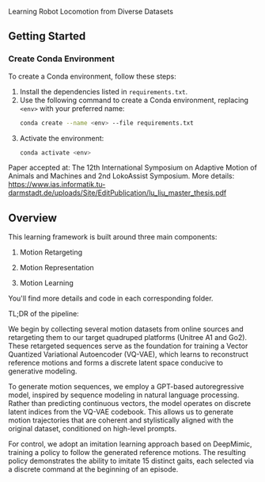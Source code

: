 Learning Robot Locomotion from Diverse Datasets
## Getting Started
### Create Conda Environment
To create a Conda environment, follow these steps:
1. Install the dependencies listed in `requirements.txt`.
2. Use the following command to create a Conda environment, replacing `<env>` with your preferred name:
    ```bash
    conda create --name <env> --file requirements.txt
    ```
3. Activate the environment:
    ```bash
    conda activate <env>
    ```
Paper accepted at: The 12th International Symposium on Adaptive Motion of Animals and Machines and 2nd LokoAssist Symposium.
More details: https://www.ias.informatik.tu-darmstadt.de/uploads/Site/EditPublication/lu_liu_master_thesis.pdf

## Overview

This learning framework is built around three main components:

1. Motion Retargeting

2. Motion Representation

3. Motion Learning

You'll find more details and code in each corresponding folder.

TL;DR of the pipeline:

We begin by collecting several motion datasets from online sources and retargeting them to our target quadruped platforms (Unitree A1 and Go2). These retargeted sequences serve as the foundation for training a Vector Quantized Variational Autoencoder (VQ-VAE), which learns to reconstruct reference motions and forms a discrete latent space conducive to generative modeling.

To generate motion sequences, we employ a GPT-based autoregressive model, inspired by sequence modeling in natural language processing. Rather than predicting continuous vectors, the model operates on discrete latent indices from the VQ-VAE codebook. This allows us to generate motion trajectories that are coherent and stylistically aligned with the original dataset, conditioned on high-level prompts.

For control, we adopt an imitation learning approach based on DeepMimic, training a policy to follow the generated reference motions. The resulting policy demonstrates the ability to imitate 15 distinct gaits, each selected via a discrete command at the beginning of an episode.